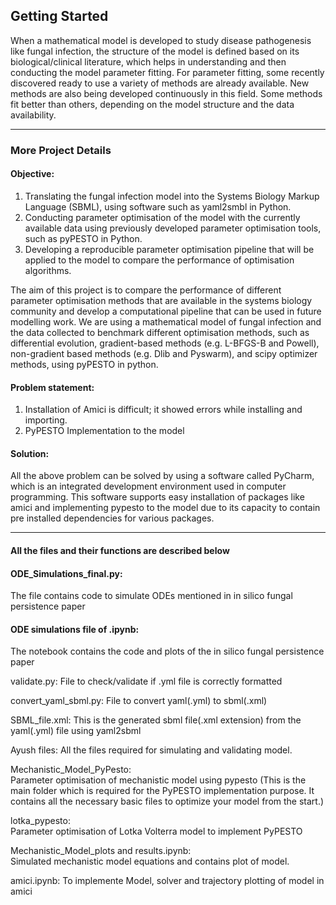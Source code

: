 ## Getting Started
When a mathematical model is developed to study disease pathogenesis like fungal infection, the structure of the model is defined based on its biological/clinical literature, which helps in understanding and then conducting the model parameter fitting. For parameter fitting, some recently discovered ready to use a variety of methods are already available. New methods are also being developed continuously in this field. Some methods fit better than others, depending on the model structure and the data availability. 

_ _ _

### More Project Details 
#### Objective:
1. Translating the fungal infection model into the Systems Biology Markup Language (SBML), using software such as yaml2smbl in Python.
2. Conducting parameter optimisation of the model with the currently available data using previously developed parameter optimisation tools, such as pyPESTO in Python.
3.	Developing a reproducible parameter optimisation pipeline that will be applied to the model to compare the performance of optimisation algorithms.

The aim of this project is to compare the performance of different parameter optimisation methods that are available in the systems biology community and develop a computational pipeline that can be used in future modelling work. We are using a mathematical model of fungal infection and the data collected to benchmark different optimisation methods, such as differential evolution, gradient-based methods (e.g. L-BFGS-B and Powell), non-gradient based methods (e.g. Dlib and Pyswarm), and scipy optimizer methods, using pyPESTO in python.

#### Problem statement:
1. Installation of Amici is difficult; it showed errors while installing and importing.
2. PyPESTO Implementation to the model
#### Solution:
All the above problem can be solved by using a software called PyCharm, which is an integrated development environment used in computer programming. This software supports easy installation of packages like amici and implementing pypesto to the model due to its capacity to contain pre installed dependencies for various packages.

---

#### All the files and their functions are described below


#### ODE_Simulations_final.py:
The file contains code to simulate ODEs mentioned in in silico fungal persistence paper

#### ODE simulations file of .ipynb:
The notebook contains the code and plots of the in silico fungal persistence paper

validate.py:
File to check/validate if .yml file is correctly formatted

convert_yaml_sbml.py: 
File to convert yaml(.yml) to sbml(.xml)

SBML_file.xml: 
This is the generated sbml file(.xml extension) from the yaml(.yml) file using yaml2sbml

Ayush files:
All the files required for simulating and validating model.

Mechanistic_Model_PyPesto:  
Parameter optimisation of mechanistic model using pypesto
(This is the main folder which is required for the PyPESTO implementation purpose. It contains all the necessary basic files to optimize your model 
from the start.)

lotka_pypesto:  
Parameter optimisation of Lotka Volterra model to implement PyPESTO

Mechanistic_Model_plots and results.ipynb:  
Simulated mechanistic model equations and contains plot of model.

amici.ipynb: 
To implemente Model, solver and trajectory plotting of model in amici

